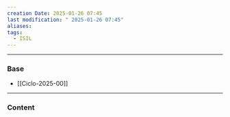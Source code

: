 ```yaml
---
creation Date: 2025-01-26 07:45
last modification: " 2025-01-26 07:45"
aliases: 
tags:
  - ISIL
---
```

___
### Base
- [[Ciclo-2025-00]]
___
### Content

